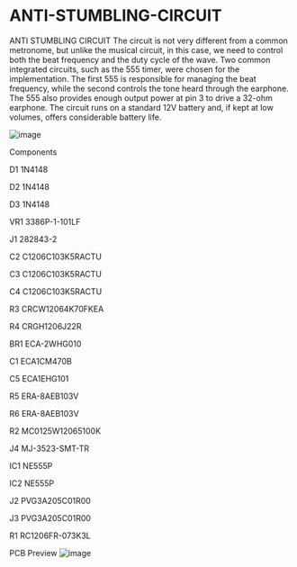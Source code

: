 # ANTI-STUMBLING-CIRCUIT
ANTI STUMBLING CIRCUIT
The circuit is not very different from a common metronome, but unlike the musical circuit, in this case, we need to control both the beat frequency and the duty cycle of the wave. Two common integrated circuits, such as the 555 timer, were chosen for the implementation. The first 555 is responsible for managing the beat frequency, while the second controls the tone heard through the earphone. The 555 also provides enough output power at pin 3 to drive a 32-ohm earphone. The circuit runs on a standard 12V battery and, if kept at low volumes, offers considerable battery life.

![image](https://github.com/user-attachments/assets/d6dc1eee-da1d-4b6a-88fc-de919f89ccd1)

Components

D1 1N4148

D2 1N4148

D3 1N4148

VR1 3386P-1-101LF

J1 282843-2

C2 C1206C103K5RACTU

C3 C1206C103K5RACTU

C4 C1206C103K5RACTU

R3 CRCW12064K70FKEA

R4 CRGH1206J22R

BR1 ECA-2WHG010

C1 ECA1CM470B

C5 ECA1EHG101

R5 ERA-8AEB103V

R6 ERA-8AEB103V

R2 MC0125W12065100K

J4 MJ-3523-SMT-TR

IC1 NE555P

IC2 NE555P

J2 PVG3A205C01R00

J3 PVG3A205C01R00

R1 RC1206FR-073K3L




PCB Preview
![image](https://github.com/user-attachments/assets/80d17535-9396-489b-a6a3-be6cd11aa585)

